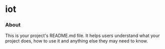 iot
===

### About

This is your project's README.md file. It helps users understand what your
project does, how to use it and anything else they may need to know.